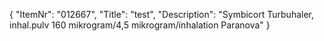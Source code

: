 {
  "ItemNr": "012667",
  "Title": "test",
  "Description": "Symbicort Turbuhaler, inhal.pulv 160 mikrogram/4,5 mikrogram/inhalation Paranova"
}
